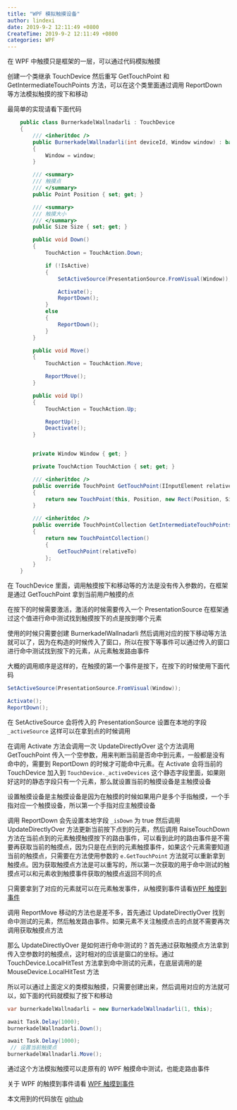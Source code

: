 ```yaml
---
title: "WPF 模拟触摸设备"
author: lindexi
date: 2019-9-2 12:11:49 +0800
CreateTime: 2019-9-2 12:11:49 +0800
categories: WPF
---
```


在 WPF 中触摸只是框架的一层，可以通过代码模拟触摸

<!--more-->




<!-- csdn -->

创建一个类继承 TouchDevice 然后重写 GetTouchPoint 和 GetIntermediateTouchPoints 方法，可以在这个类里面通过调用 ReportDown 等方法模拟触摸的按下和移动

最简单的实现请看下面代码

```csharp
    public class BurnerkadelWallnadarli : TouchDevice
    {
        /// <inheritdoc />
        public BurnerkadelWallnadarli(int deviceId, Window window) : base(deviceId)
        {
            Window = window;
        }

        /// <summary>
        /// 触摸点
        /// </summary>
        public Point Position { set; get; }

        /// <summary>
        /// 触摸大小
        /// </summary>
        public Size Size { set; get; }

        public void Down()
        {
            TouchAction = TouchAction.Down;

            if (!IsActive)
            {
                SetActiveSource(PresentationSource.FromVisual(Window));

                Activate();
                ReportDown();
            }
            else
            {
                ReportDown();
            }
        }

        public void Move()
        {
            TouchAction = TouchAction.Move;

            ReportMove();
        }

        public void Up()
        {
            TouchAction = TouchAction.Up;

            ReportUp();
            Deactivate();
        }


        private Window Window { get; }

        private TouchAction TouchAction { set; get; }

        /// <inheritdoc />
        public override TouchPoint GetTouchPoint(IInputElement relativeTo)
        {
            return new TouchPoint(this, Position, new Rect(Position, Size), TouchAction);
        }

        /// <inheritdoc />
        public override TouchPointCollection GetIntermediateTouchPoints(IInputElement relativeTo)
        {
            return new TouchPointCollection()
            {
                GetTouchPoint(relativeTo)
            };
        }
    }

```

在 TouchDevice 里面，调用触摸按下和移动等的方法是没有传入参数的，在框架是通过 GetTouchPoint 拿到当前用户触摸的点

在按下的时候需要激活，激活的时候需要传入一个 PresentationSource 在框架通过这个值进行命中测试找到触摸按下的点是按到哪个元素

使用的时候只需要创建 BurnerkadelWallnadarli 然后调用对应的按下移动等方法就可以了，因为在构造的时候传入了窗口，所以在按下等事件可以通过传入的窗口进行命中测试找到按下的元素，从元素触发路由事件

大概的调用顺序是这样的，在触摸的第一个事件是按下，在按下的时候使用下面代码

```csharp
SetActiveSource(PresentationSource.FromVisual(Window));

Activate();
ReportDown();
```

在 SetActiveSource 会将传入的 PresentationSource 设置在本地的字段 `_activeSource` 这样可以在拿到点的时候调用

在调用 Activate 方法会调用一次 UpdateDirectlyOver 这个方法调用 GetTouchPoint 传入一个空参数，用来判断当前是否命中到元素，一般都是没有命中的，需要到 ReportDown 的时候才可能命中元素。在 Activate 会将当前的 TouchDevice 加入到 `TouchDevice._activeDevices` 这个静态字段里面，如果刚好这时的静态字段只有一个元素，那么就设置当前的触摸设备是主触摸设备

设置触摸设备是主触摸设备是因为在触摸的时候如果用户是多个手指触摸，一个手指对应一个触摸设备，所以第一个手指对应主触摸设备

调用 ReportDown 会先设置本地字段 `_isDown` 为 true 然后调用 UpdateDirectlyOver 方法更新当前按下点到的元素，然后调用 RaiseTouchDown 方法在当前点到的元素触摸触摸按下的路由事件，可以看到此时的路由事件是不需要再获取当前的触摸点，因为只是在点到的元素触摸事件，如果这个元素需要知道当前的触摸点，只需要在方法使用参数的 `e.GetTouchPoint` 方法就可以重新拿到触摸点。因为获取触摸点方法是可以重写的，所以第一次获取的用于命中测试的触摸点可以和元素收到触摸事件获取的触摸点返回不同的点

只需要拿到了对应的元素就可以在元素触发事件，从触摸到事件请看[WPF 触摸到事件](https://blog.lindexi.com/post/wpf-%E8%A7%A6%E6%91%B8%E5%88%B0%E4%BA%8B%E4%BB%B6 )

调用 ReportMove 移动的方法也是差不多，首先通过 UpdateDirectlyOver 找到命中测试的元素，然后触发路由事件。如果元素不关注触摸点击的点就不需要再次调用获取触摸点方法

那么 UpdateDirectlyOver 是如何进行命中测试的？首先通过获取触摸点方法拿到传入空参数时的触摸点，这时相对的应该是窗口的坐标。通过 TouchDevice.LocalHitTest 方法拿到命中测试的元素，在底层调用的是 MouseDevice.LocalHitTest 方法

所以可以通过上面定义的类模拟触摸，只需要创建出来，然后调用对应的方法就可以，如下面的代码就模拟了按下和移动

```csharp
var burnerkadelWallnadarli = new BurnerkadelWallnadarli(1, this);

await Task.Delay(1000);
burnerkadelWallnadarli.Down();

await Task.Delay(1000);
 // 设置当前触摸点
burnerkadelWallnadarli.Move();

```

通过这个方法模拟触摸可以走原有的 WPF 触摸命中测试，也能走路由事件

关于 WPF 的触摸到事件请看 [WPF 触摸到事件](https://blog.lindexi.com/post/wpf-%E8%A7%A6%E6%91%B8%E5%88%B0%E4%BA%8B%E4%BB%B6 )

本文用到的代码放在 [github](https://github.com/lindexi/lindexi_gd/tree/f0f872153ed07b2141b47580a74a18a38cc56cfd/DernijacallqaNaycerejerlal)






